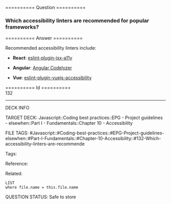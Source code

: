 ========== Question ==========  

### Which accessibility linters are recommended for popular frameworks?  

========== Answer ==========  

Recommended accessibility linters include:

-   **React**: [eslint-plugin-jsx-a11y](https://www.npmjs.com/package/eslint-plugin-jsx-a11y)

-   **Angular**: [Angular Codelyzer](https://github.com/mgechev/codelyzer)

-   **Vue**: [eslint-plugin-vuejs-accessibility](https://github.com/vue-a11y/eslint-plugin-vuejs-accessibility)

========== Id ==========  
132

---

DECK INFO

TARGET DECK: Javascript::Coding best practices::EPG - Project guidelines - elsewhen::Part I - Fundamentals::Chapter 10 - Accessibility

FILE TAGS: #Javascript::#Coding-best-practices::#EPG-Project-guidelines-elsewhen::#Part-I-Fundamentals::#Chapter-10-Accessibility::#132-Which-accessibility-linters-are-recommende

Tags:

Reference:

Related:

```dataview
LIST
where file.name = this.file.name
```

QUESTION STATUS: Safe to store
